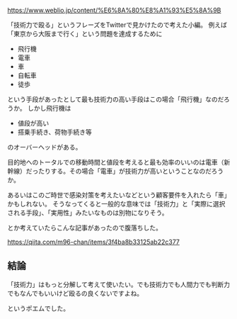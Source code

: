 
https://www.weblio.jp/content/%E6%8A%80%E8%A1%93%E5%8A%9B

「技術力で殴る」というフレーズをTwitterで見かけたので考えた小編。
例えば「東京から大阪まで行く」という問題を達成するために

- 飛行機
- 電車
- 車
- 自転車
- 徒歩

という手段があったとして最も技術力の高い手段はこの場合「飛行機」なのだろうか。
しかし飛行機は

- 値段が高い
- 搭乗手続き、荷物手続き等

のオーバーヘッドがある。

目的地へのトータルでの移動時間と値段を考えると最も効率のいいのは電車（新幹線）だったりする。その場合「電車」が技術力が高いということなのだろうか。

あるいはこのご時世で感染対策を考えたいなどという顧客要件を入れたら「車」かもしれない。
そうなってくると一般的な意味では「技術力」と「実際に選択される手段」、「実用性」みたいなものは別物になりそう。

とか考えていたらこんな記事があったので腹落ちした。

https://qiita.com/m96-chan/items/3f4ba8b33125ab22c377

## 結論

「技術力」はもっと分解して考えて使いたい。でも技術力でも人間力でも判断力でもなんでもいいけど殴るの良くないですよね。

というポエムでした。
